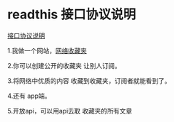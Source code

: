 # readthis 接口协议说明





[接口协议说明](https://github.com/zhangshanhai/readthis-api/wiki)


1.我做一个网站，[网络收藏夹](http://100000p.com)

2.你可以创建公开的收藏夹 让别人订阅。

3.将网络中优质的内容 收藏到收藏夹，订阅者就能看到了。

4.还有 app端。

5.开放api，可以用api去取 收藏夹的所有文章
